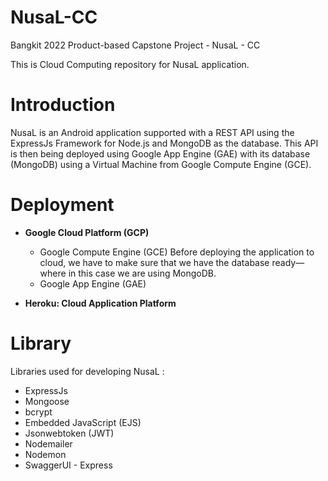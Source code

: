 # NusaL-CC
Bangkit 2022 Product-based Capstone Project - NusaL - CC

This is Cloud Computing repository for NusaL application.

# Introduction
NusaL is an Android application supported with a REST API using the ExpressJs Framework for Node.js and MongoDB as the database. This API is then being deployed using Google App Engine (GAE) with its database (MongoDB) using a Virtual Machine from Google Compute Engine (GCE).

# Deployment
* **Google Cloud Platform (GCP)**
  * Google Compute Engine (GCE)
Before deploying the application to cloud, we have to make sure that we have the database ready—where in this case we are using MongoDB. 
  * Google App Engine (GAE)
 
* **Heroku: Cloud Application Platform**

# Library
Libraries used for developing NusaL :
* ExpressJs
* Mongoose
* bcrypt
* Embedded JavaScript (EJS)
* Jsonwebtoken (JWT)
* Nodemailer
* Nodemon
* SwaggerUI - Express
